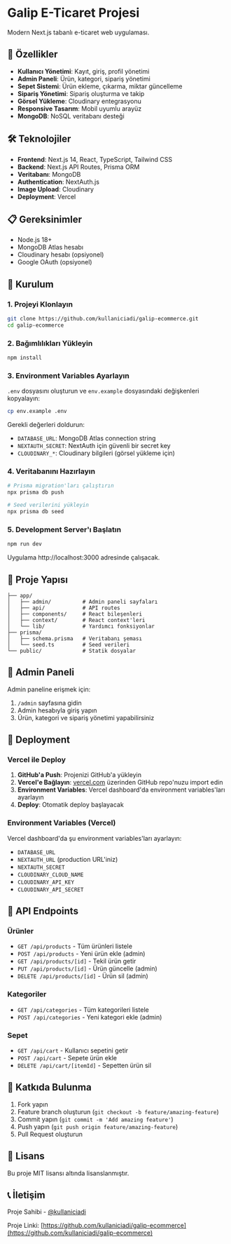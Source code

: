# Galip E-Ticaret Projesi

Modern Next.js tabanlı e-ticaret web uygulaması.

## 🚀 Özellikler

- **Kullanıcı Yönetimi**: Kayıt, giriş, profil yönetimi
- **Admin Paneli**: Ürün, kategori, sipariş yönetimi
- **Sepet Sistemi**: Ürün ekleme, çıkarma, miktar güncelleme
- **Sipariş Yönetimi**: Sipariş oluşturma ve takip
- **Görsel Yükleme**: Cloudinary entegrasyonu
- **Responsive Tasarım**: Mobil uyumlu arayüz
- **MongoDB**: NoSQL veritabanı desteği

## 🛠️ Teknolojiler

- **Frontend**: Next.js 14, React, TypeScript, Tailwind CSS
- **Backend**: Next.js API Routes, Prisma ORM
- **Veritabanı**: MongoDB
- **Authentication**: NextAuth.js
- **Image Upload**: Cloudinary
- **Deployment**: Vercel

## 📋 Gereksinimler

- Node.js 18+ 
- MongoDB Atlas hesabı
- Cloudinary hesabı (opsiyonel)
- Google OAuth (opsiyonel)

## 🚀 Kurulum

### 1. Projeyi Klonlayın
```bash
git clone https://github.com/kullaniciadi/galip-ecommerce.git
cd galip-ecommerce
```

### 2. Bağımlılıkları Yükleyin
```bash
npm install
```

### 3. Environment Variables Ayarlayın
`.env` dosyasını oluşturun ve `env.example` dosyasındaki değişkenleri kopyalayın:

```bash
cp env.example .env
```

Gerekli değerleri doldurun:
- `DATABASE_URL`: MongoDB Atlas connection string
- `NEXTAUTH_SECRET`: NextAuth için güvenli bir secret key
- `CLOUDINARY_*`: Cloudinary bilgileri (görsel yükleme için)

### 4. Veritabanını Hazırlayın
```bash
# Prisma migration'ları çalıştırın
npx prisma db push

# Seed verilerini yükleyin
npx prisma db seed
```

### 5. Development Server'ı Başlatın
```bash
npm run dev
```

Uygulama http://localhost:3000 adresinde çalışacak.

## 📁 Proje Yapısı

```
├── app/
│   ├── admin/          # Admin paneli sayfaları
│   ├── api/            # API routes
│   ├── components/     # React bileşenleri
│   ├── context/        # React context'leri
│   └── lib/            # Yardımcı fonksiyonlar
├── prisma/
│   ├── schema.prisma   # Veritabanı şeması
│   └── seed.ts         # Seed verileri
└── public/             # Statik dosyalar
```

## 🔧 Admin Paneli

Admin paneline erişmek için:
1. `/admin` sayfasına gidin
2. Admin hesabıyla giriş yapın
3. Ürün, kategori ve sipariş yönetimi yapabilirsiniz

## 🚀 Deployment

### Vercel ile Deploy

1. **GitHub'a Push**: Projenizi GitHub'a yükleyin
2. **Vercel'e Bağlayın**: [vercel.com](https://vercel.com) üzerinden GitHub repo'nuzu import edin
3. **Environment Variables**: Vercel dashboard'da environment variables'ları ayarlayın
4. **Deploy**: Otomatik deploy başlayacak

### Environment Variables (Vercel)

Vercel dashboard'da şu environment variables'ları ayarlayın:
- `DATABASE_URL`
- `NEXTAUTH_URL` (production URL'iniz)
- `NEXTAUTH_SECRET`
- `CLOUDINARY_CLOUD_NAME`
- `CLOUDINARY_API_KEY`
- `CLOUDINARY_API_SECRET`

## 📝 API Endpoints

### Ürünler
- `GET /api/products` - Tüm ürünleri listele
- `POST /api/products` - Yeni ürün ekle (admin)
- `GET /api/products/[id]` - Tekil ürün getir
- `PUT /api/products/[id]` - Ürün güncelle (admin)
- `DELETE /api/products/[id]` - Ürün sil (admin)

### Kategoriler
- `GET /api/categories` - Tüm kategorileri listele
- `POST /api/categories` - Yeni kategori ekle (admin)

### Sepet
- `GET /api/cart` - Kullanıcı sepetini getir
- `POST /api/cart` - Sepete ürün ekle
- `DELETE /api/cart/[itemId]` - Sepetten ürün sil

## 🤝 Katkıda Bulunma

1. Fork yapın
2. Feature branch oluşturun (`git checkout -b feature/amazing-feature`)
3. Commit yapın (`git commit -m 'Add amazing feature'`)
4. Push yapın (`git push origin feature/amazing-feature`)
5. Pull Request oluşturun

## 📄 Lisans

Bu proje MIT lisansı altında lisanslanmıştır.

## 📞 İletişim

Proje Sahibi - [@kullaniciadi](https://github.com/kullaniciadi)

Proje Linki: [https://github.com/kullaniciadi/galip-ecommerce](https://github.com/kullaniciadi/galip-ecommerce)

